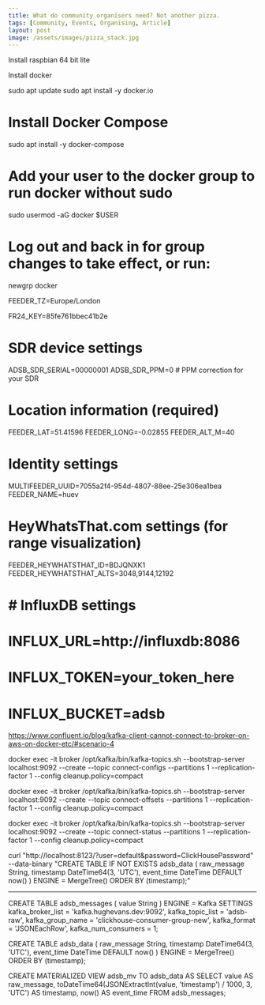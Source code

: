 ```yaml
---
title: What do community organisers need? Not another pizza.
tags: [Community, Events, Organising, Article]
layout: post
image: /assets/images/pizza_stack.jpg
---
```


Install raspbian 64 bit lite

Install docker

sudo apt update
sudo apt install -y docker.io

# Install Docker Compose
sudo apt install -y docker-compose

# Add your user to the docker group to run docker without sudo
sudo usermod -aG docker $USER

# Log out and back in for group changes to take effect, or run:
newgrp docker

FEEDER_TZ=Europe/London

FR24_KEY=85fe761bbec41b2e

# SDR device settings
ADSB_SDR_SERIAL=00000001
ADSB_SDR_PPM=0    # PPM correction for your SDR

# Location information (required)
FEEDER_LAT=51.41596
FEEDER_LONG=-0.02855
FEEDER_ALT_M=40

# Identity settings
MULTIFEEDER_UUID=7055a2f4-954d-4807-88ee-25e306ea1bea
FEEDER_NAME=huev

# HeyWhatsThat.com settings (for range visualization)
FEEDER_HEYWHATSTHAT_ID=BDJQNXK1
FEEDER_HEYWHATSTHAT_ALTS=3048,9144,12192

# # InfluxDB settings
# INFLUX_URL=http://influxdb:8086
# INFLUX_TOKEN=your_token_here
# INFLUX_BUCKET=adsb

https://www.confluent.io/blog/kafka-client-cannot-connect-to-broker-on-aws-on-docker-etc/#scenario-4

docker exec -it broker /opt/kafka/bin/kafka-topics.sh --bootstrap-server localhost:9092 --create --topic connect-configs --partitions 1 --replication-factor 1 --config cleanup.policy=compact

docker exec -it broker /opt/kafka/bin/kafka-topics.sh --bootstrap-server localhost:9092 --create --topic connect-offsets --partitions 1 --replication-factor 1 --config cleanup.policy=compact

docker exec -it broker /opt/kafka/bin/kafka-topics.sh --bootstrap-server localhost:9092 --create --topic connect-status --partitions 1 --replication-factor 1 --config cleanup.policy=compact

curl "http://localhost:8123/?user=default&password=ClickHousePassword" --data-binary "CREATE TABLE IF NOT EXISTS adsb_data (
    raw_message String,
    timestamp DateTime64(3, 'UTC'),
    event_time DateTime DEFAULT now()
) ENGINE = MergeTree()
ORDER BY (timestamp);"

---

CREATE TABLE adsb_messages (
    value String
) ENGINE = Kafka
SETTINGS
    kafka_broker_list = 'kafka.hughevans.dev:9092',
    kafka_topic_list = 'adsb-raw',
    kafka_group_name = 'clickhouse-consumer-group-new',
    kafka_format = 'JSONEachRow',
    kafka_num_consumers = 1;

CREATE TABLE adsb_data (
    raw_message String,
    timestamp DateTime64(3, 'UTC'),
    event_time DateTime DEFAULT now()
) ENGINE = MergeTree()
ORDER BY (timestamp);

CREATE MATERIALIZED VIEW adsb_mv TO adsb_data AS
SELECT
    value AS raw_message,
    toDateTime64(JSONExtractInt(value, 'timestamp') / 1000, 3, 'UTC') AS timestamp,
    now() AS event_time
FROM adsb_messages;